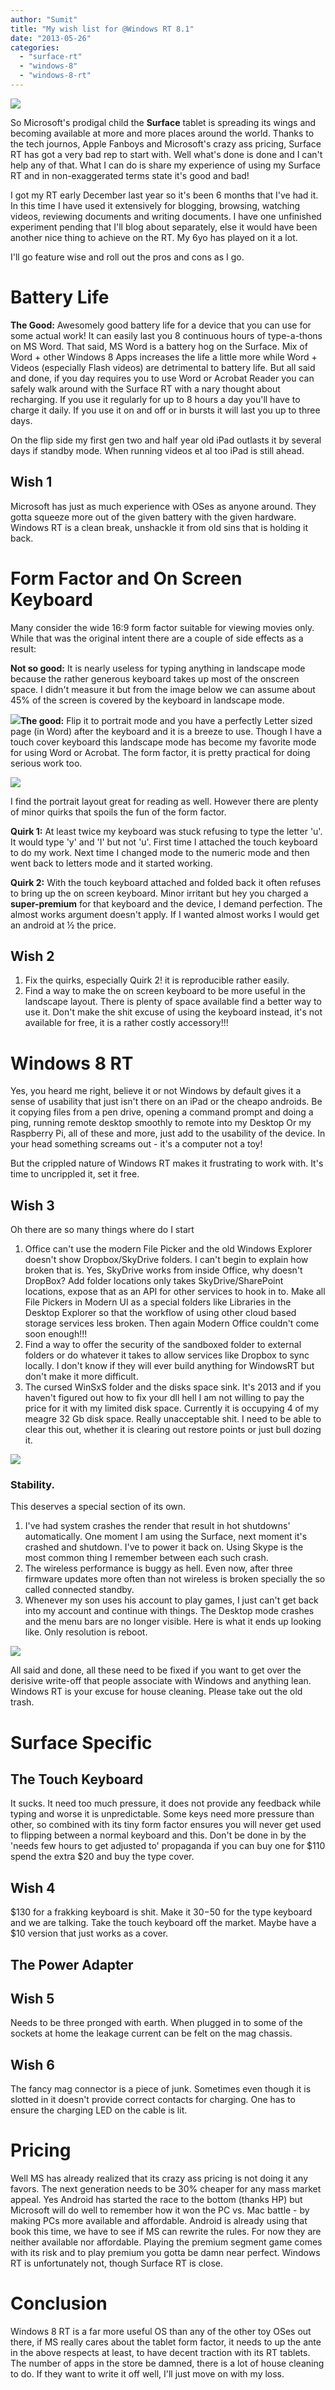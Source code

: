 ```yaml
---
author: "Sumit"
title: "My wish list for @Windows RT 8.1"
date: "2013-05-26"
categories: 
  - "surface-rt"
  - "windows-8"
  - "windows-8-rt"
---
```


![](images/052613_2334_mywishlistf1.png)

So Microsoft's prodigal child the **Surface** tablet is spreading its wings and becoming available at more and more places around the world. Thanks to the tech journos, Apple Fanboys and Microsoft's crazy ass pricing, Surface RT has got a very bad rep to start with. Well what's done is done and I can't help any of that. What I can do is share my experience of using my Surface RT and in non-exaggerated terms state it's good and bad!

I got my RT early December last year so it's been 6 months that I've had it. In this time I have used it extensively for blogging, browsing, watching videos, reviewing documents and writing documents. I have one unfinished experiment pending that I'll blog about separately, else it would have been another nice thing to achieve on the RT. My 6yo has played on it a lot.

I'll go feature wise and roll out the pros and cons as I go.

# Battery Life

**The Good:** Awesomely good battery life for a device that you can use for some actual work! It can easily last you 8 continuous hours of type-a-thons on MS Word. That said, MS Word is a battery hog on the Surface. Mix of Word + other Windows 8 Apps increases the life a little more while Word + Videos (especially Flash videos) are detrimental to battery life. But all said and done, if you day requires you to use Word or Acrobat Reader you can safely walk around with the Surface RT with a nary thought about recharging. If you use it regularly for up to 8 hours a day you'll have to charge it daily. If you use it on and off or in bursts it will last you up to three days.

On the flip side my first gen two and half year old iPad outlasts it by several days if standby mode. When running videos et al too iPad is still ahead.

## Wish 1

Microsoft has just as much experience with OSes as anyone around. They gotta squeeze more out of the given battery with the given hardware. Windows RT is a clean break, unshackle it from old sins that is holding it back.

# Form Factor and On Screen Keyboard

Many consider the wide 16:9 form factor suitable for viewing movies only. While that was the original intent there are a couple of side effects as a result:

**Not so good:** It is nearly useless for typing anything in landscape mode because the rather generous keyboard takes up most of the onscreen space. I didn't measure it but from the image below we can assume about 45% of the screen is covered by the keyboard in landscape mode.

![](images/052613_2334_mywishlistf2.png)**The good:** Flip it to portrait mode and you have a perfectly Letter sized page (in Word) after the keyboard and it is a breeze to use. Though I have a touch cover keyboard this landscape mode has become my favorite mode for using Word or Acrobat. The form factor, it is pretty practical for doing serious work too.

![](images/052613_2334_mywishlistf3.png)

I find the portrait layout great for reading as well. However there are plenty of minor quirks that spoils the fun of the form factor.

**Quirk 1:** At least twice my keyboard was stuck refusing to type the letter 'u'. It would type 'y' and 'I' but not 'u'. First time I attached the touch keyboard to do my work. Next time I changed mode to the numeric mode and then went back to letters mode and it started working.

**Quirk 2:** With the touch keyboard attached and folded back it often refuses to bring up the on screen keyboard. Minor irritant but hey you charged a **super-premium** for that keyboard and the device, I demand perfection. The almost works argument doesn't apply. If I wanted almost works I would get an android at ½ the price.

## Wish 2

1. Fix the quirks, especially Quirk 2! it is reproducible rather easily.
2. Find a way to make the on screen keyboard to be more useful in the landscape layout. There is plenty of space available find a better way to use it. Don't make the shit excuse of using the keyboard instead, it's not available for free, it is a rather costly accessory!!!

# Windows 8 RT

Yes, you heard me right, believe it or not Windows by default gives it a sense of usability that just isn't there on an iPad or the cheapo androids. Be it copying files from a pen drive, opening a command prompt and doing a ping, running remote desktop smoothly to remote into my Desktop Or my Raspberry Pi, all of these and more, just add to the usability of the device. In your head something screams out - it's a computer not a toy!

But the crippled nature of Windows RT makes it frustrating to work with. It's time to uncrippled it, set it free.

## Wish 3

Oh there are so many things where do I start

1. Office can't use the modern File Picker and the old Windows Explorer doesn't show Dropbox/SkyDrive folders. I can't begin to explain how broken that is. Yes, SkyDrive works from inside Office, why doesn't DropBox? Add folder locations only takes SkyDrive/SharePoint locations, expose that as an API for other services to hook in to. Make all File Pickers in Modern UI as a special folders like Libraries in the Desktop Explorer so that the workflow of using other cloud based storage services less broken. Then again Modern Office couldn't come soon enough!!!
2. Find a way to offer the security of the sandboxed folder to external folders or do whatever it takes to allow services like Dropbox to sync locally. I don't know if they will ever build anything for WindowsRT but don't make it more difficult.
3. The cursed WinSxS folder and the disks space sink. It's 2013 and if you haven't figured out how to fix your dll hell I am not willing to pay the price for it with my limited disk space. Currently it is occupying 4 of my meagre 32 Gb disk space. Really unacceptable shit. I need to be able to clear this out, whether it is clearing out restore points or just bull dozing it.

![](images/052613_2334_mywishlistf4.png)

### Stability.

This deserves a special section of its own.

1. I've had system crashes the render that result in hot shutdowns' automatically. One moment I am using the Surface, next moment it's crashed and shutdown. I've to power it back on. Using Skype is the most common thing I remember between each such crash.
2. The wireless performance is buggy as hell. Even now, after three firmware updates more often than not wireless is broken specially the so called connected standby.
3. Whenever my son uses his account to play games, I just can't get back into my account and continue with things. The Desktop mode crashes and the menu bars are no longer visible. Here is what it ends up looking like. Only resolution is reboot.

![](images/052613_2334_mywishlistf5.png)

All said and done, all these need to be fixed if you want to get over the derisive write-off that people associate with Windows and anything lean. Windows RT is your excuse for house cleaning. Please take out the old trash.

# Surface Specific

## The Touch Keyboard

It sucks. It need too much pressure, it does not provide any feedback while typing and worse it is unpredictable. Some keys need more pressure than other, so combined with its tiny form factor ensures you will never get used to flipping between a normal keyboard and this. Don't be done in by the 'needs few hours to get adjusted to' propaganda if you can buy one for $110 spend the extra $20 and buy the type cover.

## Wish 4

$130 for a frakking keyboard is shit. Make it $30-$50 for the type keyboard and we are talking. Take the touch keyboard off the market. Maybe have a $10 version that just works as a cover.

## The Power Adapter

## Wish 5

Needs to be three pronged with earth. When plugged in to some of the sockets at home the leakage current can be felt on the mag chassis.

## Wish 6

The fancy mag connector is a piece of junk. Sometimes even though it is slotted in it doesn't provide correct contacts for charging. One has to ensure the charging LED on the cable is lit.

# Pricing

Well MS has already realized that its crazy ass pricing is not doing it any favors. The next generation needs to be 30% cheaper for any mass market appeal. Yes Android has started the race to the bottom (thanks HP) but Microsoft will do well to remember how it won the PC vs. Mac battle - by making PCs more available and affordable. Android is already using that book this time, we have to see if MS can rewrite the rules. For now they are neither available nor affordable. Playing the premium segment game comes with its risk and to play premium you gotta be damn near perfect. Windows RT is unfortunately not, though Surface RT is close.

# Conclusion

Windows 8 RT is a far more useful OS than any of the other toy OSes out there, if MS really cares about the tablet form factor, it needs to up the ante in the above respects at least, to have decent traction with its RT tablets. The number of apps in the store be damned, there is a lot of house cleaning to do. If they want to write it off well, I'll just move on with my loss.
